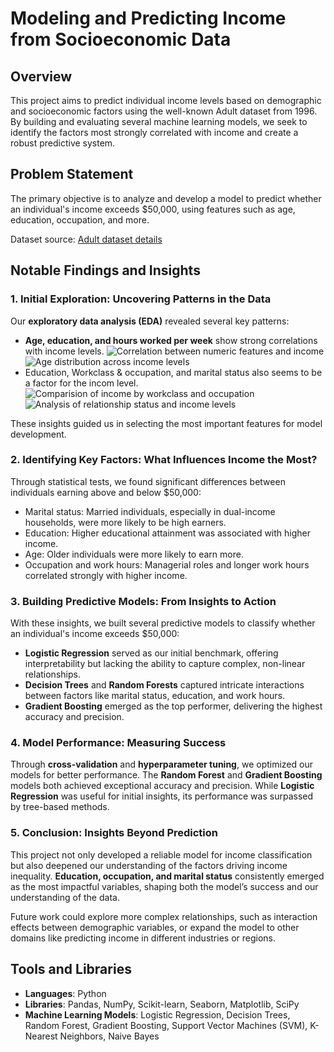 # Modeling and Predicting Income from Socioeconomic Data

## Overview

This project aims to predict individual income levels based on demographic and socioeconomic factors using the well-known Adult dataset from 1996. By building and evaluating several machine learning models, we seek to identify the factors most strongly correlated with income and create a robust predictive system.

## Problem Statement

The primary objective is to analyze and develop a model to predict whether an individual's income exceeds $50,000, using features such as age, education, occupation, and more.

Dataset source: [Adult dataset details](https://www.cs.toronto.edu/~delve/data/adult/adultDetail.html)

## Notable Findings and Insights

### 1. Initial Exploration: Uncovering Patterns in the Data

Our **exploratory data analysis (EDA)** revealed several key patterns:

- **Age, education, and hours worked per week** show strong correlations with income levels.
  ![Correlation between numeric features and income](<Screenshot 2024-10-19 at 12.25.53 PM.png>)
  ![Age distribution across income levels](<Screenshot 2024-10-19 at 12.18.02 PM.png>)
- Education, Workclass & occupation, and marital status also seems to be a factor for the incom level.
  ![Comparision of income by workclass and occupation](<Screenshot 2024-10-19 at 12.31.14 PM.png>)
  ![Analysis of relationship status and income levels](<Screenshot 2024-10-19 at 12.35.13 PM.png>)

These insights guided us in selecting the most important features for model development.

### 2. Identifying Key Factors: What Influences Income the Most?

Through statistical tests, we found significant differences between individuals earning above and below $50,000:

- Marital status: Married individuals, especially in dual-income households, were more likely to be high earners.
- Education: Higher educational attainment was associated with higher income.
- Age: Older individuals were more likely to earn more.
- Occupation and work hours: Managerial roles and longer work hours correlated strongly with higher income.

### 3. Building Predictive Models: From Insights to Action

With these insights, we built several predictive models to classify whether an individual's income exceeds $50,000:

- **Logistic Regression** served as our initial benchmark, offering interpretability but lacking the ability to capture complex, non-linear relationships.
- **Decision Trees** and **Random Forests** captured intricate interactions between factors like marital status, education, and work hours.
- **Gradient Boosting** emerged as the top performer, delivering the highest accuracy and precision.

### 4. Model Performance: Measuring Success

Through **cross-validation** and **hyperparameter tuning**, we optimized our models for better performance. The **Random Forest** and **Gradient Boosting** models both achieved exceptional accuracy and precision. While **Logistic Regression** was useful for initial insights, its performance was surpassed by tree-based methods.

### 5. Conclusion: Insights Beyond Prediction

This project not only developed a reliable model for income classification but also deepened our understanding of the factors driving income inequality. **Education, occupation, and marital status** consistently emerged as the most impactful variables, shaping both the model’s success and our understanding of the data.

Future work could explore more complex relationships, such as interaction effects between demographic variables, or expand the model to other domains like predicting income in different industries or regions.

## Tools and Libraries

- **Languages**: Python
- **Libraries**: Pandas, NumPy, Scikit-learn, Seaborn, Matplotlib, SciPy
- **Machine Learning Models**: Logistic Regression, Decision Trees, Random Forest, Gradient Boosting, Support Vector Machines (SVM), K-Nearest Neighbors, Naive Bayes
